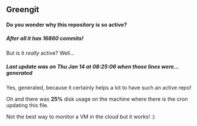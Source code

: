 ## Greengit

#### Do you wonder why this repository is so active?

##### After all it has 16860 commits!

But is it *really* active? Well...

##### Last update was on Thu Jan 14 at 08:25:06 when those lines were... generated

Yes, generated, because it certainly helps a lot to have such an active repo!

Oh and there was **25%** disk usage on the machine
where there is the cron updating this file.

Not the best way to monitor a VM in the cloud but it works! :)
